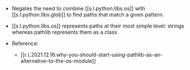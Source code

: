 

- Negates the need to combine [[s.l.python.libs.os]] with [[s.l.python.libs.glob]] to find paths that match a given pattern.
- [[s.l.python.libs.os]] represents paths at their most simple level: strings whereas pathlib represents them as a class 

- Reference:
  - [[r.(.2021.12.16.why-you-should-start-using-pathlib-as-an-alternative-to-the-os-module]]
